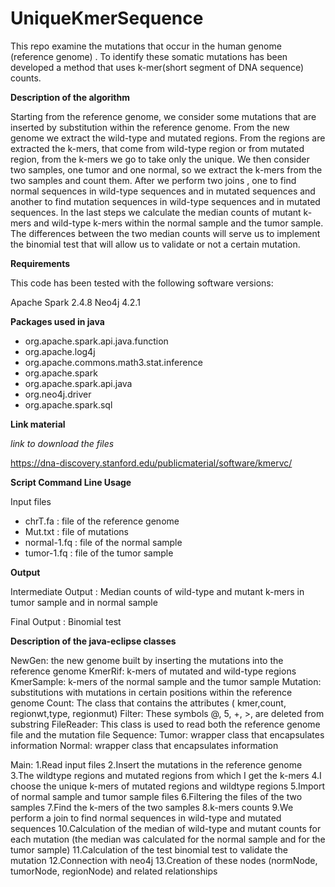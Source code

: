 # UniqueKmerSequence

This repo examine the mutations that occur in the human genome (reference genome) . To identify these somatic mutations has been developed a method that uses k-mer(short segment of DNA sequence) counts.

**Description of the algorithm**

Starting from the reference genome, we consider some mutations  that are inserted by substitution within the reference genome. From the new genome we extract the wild-type and mutated regions. From the regions are extracted the k-mers,  that  come from wild-type region or from  mutated region,  from the k-mers  we go to take only the unique. We then consider two samples, one tumor and one normal, so we extract the k-mers from the two samples and count them. After we perform two joins , one to find normal sequences in wild-type sequences and in  mutated sequences and another to find mutation sequences in wild-type sequences and in mutated sequences. In the last steps we calculate the median counts of mutant k-mers and wild-type k-mers within the normal sample and the tumor sample. The differences between the two median counts will serve us to implement the binomial test that will allow us to validate or not a certain mutation.

**Requirements**

This code has been tested with the following software versions:

Apache Spark 2.4.8
Neo4j 4.2.1

**Packages used in java**

* org.apache.spark.api.java.function
* org.apache.log4j
* org.apache.commons.math3.stat.inference
* org.apache.spark
* org.apache.spark.api.java
* org.neo4j.driver
* org.apache.spark.sql

**Link material**

*link to download the files*

https://dna-discovery.stanford.edu/publicmaterial/software/kmervc/

**Script Command Line Usage**

Input files

* chrT.fa : file of the reference genome
* Mut.txt : file of mutations
* normal-1.fq : file of the normal sample
* tumor-1.fq : file of the tumor sample

**Output**

Intermediate Output : Median counts of wild-type and mutant k-mers in tumor sample and in normal sample

Final Output : Binomial test

**Description of the java-eclipse classes**

NewGen: the new genome built by inserting the mutations into the reference genome
KmerRif: k-mers of mutated and wild-type regions
KmerSample: k-mers of the normal sample and the tumor sample
Mutation: substitutions with mutations in certain positions within the reference genome
Count: The class that contains the attributes ( kmer,count, regionwt,type, regionmut)
Filter: These symbols @, 5, +, >, are deleted from substring
FileReader: This class is used to read both the reference genome file and the mutation file
Sequence:
Tumor: wrapper class that encapsulates information
Normal: wrapper class that encapsulates information

Main:
1.Read input files
2.Insert the mutations in the reference genome
3.The wildtype regions and mutated regions from which I get the k-mers
4.I choose the unique k-mers of mutated regions and wildtype regions
5.Import of normal sample and tumor sample files
6.Filtering the files of the two samples
7.Find the k-mers of the two samples
8.k-mers counts
9.We perform a join to find normal sequences in wild-type and mutated sequences
10.Calculation of the median of wild-type and mutant counts for each mutation (the median was calculated for the normal sample and for the tumor sample)
11.Calculation of the test binomial test to validate the mutation
12.Connection with neo4j
13.Creation of these nodes (normNode, tumorNode, regionNode) and related relationships
